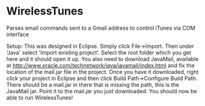 WirelessTunes
=============

Parses email commands sent to a Gmail address to control iTunes via COM interface

Setup: This was designed in Eclipse. Simply click File->Import. Then under 'Java' select 'Import existing project'. Select the root folder which you get here and it should open it up. You also need to download JavaMail, available at http://www.oracle.com/technetwork/java/javamail/index.html and fix the location of the mail.jar file in the project. Once you have it downloaded, right click your project in Eclipse and then click Build Path->Configure Build Path. There should be a mail.jar in there that is missing the path, this is the JavaMail jar. Point it to the mail.jar you just downloaded. You should now be able to run WirelessTunes!
